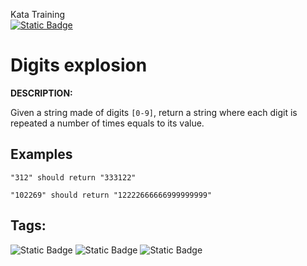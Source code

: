 Kata Training <br>
[![Static Badge](https://img.shields.io/badge/7kyu%20-%20black?style=flat&logo=codewars&labelColor=B1361E&color=black)](Javascript/7kyu)

# Digits explosion

**DESCRIPTION:**

Given a string made of digits `[0-9]`, return a string where each digit is repeated a number of times equals to its value.

## Examples


`"312" should return "333122"`

`"102269" should return "12222666666999999999"`

## Tags:

![Static Badge](https://img.shields.io/badge/fundamentals%20-%20purple?style=plastic) ![Static Badge](https://img.shields.io/badge/strings%20-%20blue?style=plastic) ![Static Badge](https://img.shields.io/badge/regular_expressions%20-%20darkorange?style=plastic)